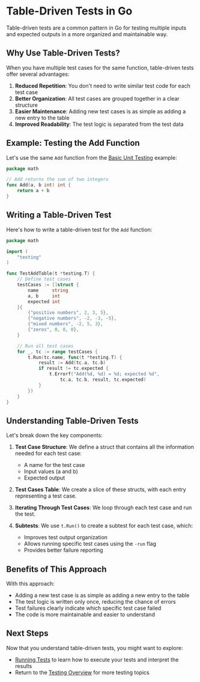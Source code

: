 # Table-Driven Tests in Go

Table-driven tests are a common pattern in Go for testing multiple inputs and expected outputs in a more organized and
maintainable way.

## Why Use Table-Driven Tests?

When you have multiple test cases for the same function, table-driven tests offer several advantages:

1. **Reduced Repetition**: You don't need to write similar test code for each test case
2. **Better Organization**: All test cases are grouped together in a clear structure
3. **Easier Maintenance**: Adding new test cases is as simple as adding a new entry to the table
4. **Improved Readability**: The test logic is separated from the test data

## Example: Testing the Add Function

Let's use the same `Add` function from the [Basic Unit Testing](basic-unit-tests.md) example:

```go
package math

// Add returns the sum of two integers
func Add(a, b int) int {
	return a + b
}
```

## Writing a Table-Driven Test

Here's how to write a table-driven test for the `Add` function:

```go
package math

import (
	"testing"
)

func TestAddTable(t *testing.T) {
	// Define test cases
	testCases := []struct {
		name     string
		a, b     int
		expected int
	}{
		{"positive numbers", 2, 3, 5},
		{"negative numbers", -2, -3, -5},
		{"mixed numbers", -2, 5, 3},
		{"zeros", 0, 0, 0},
	}

	// Run all test cases
	for _, tc := range testCases {
		t.Run(tc.name, func(t *testing.T) {
			result := Add(tc.a, tc.b)
			if result != tc.expected {
				t.Errorf("Add(%d, %d) = %d; expected %d",
					tc.a, tc.b, result, tc.expected)
			}
		})
	}
}
```

## Understanding Table-Driven Tests

Let's break down the key components:

1. **Test Case Structure**: We define a struct that contains all the information needed for each test case:
    - A name for the test case
    - Input values (a and b)
    - Expected output

2. **Test Cases Table**: We create a slice of these structs, with each entry representing a test case.

3. **Iterating Through Test Cases**: We loop through each test case and run the test.

4. **Subtests**: We use `t.Run()` to create a subtest for each test case, which:
    - Improves test output organization
    - Allows running specific test cases using the `-run` flag
    - Provides better failure reporting

## Benefits of This Approach

With this approach:

- Adding a new test case is as simple as adding a new entry to the table
- The test logic is written only once, reducing the chance of errors
- Test failures clearly indicate which specific test case failed
- The code is more maintainable and easier to understand

## Next Steps

Now that you understand table-driven tests, you might want to explore:

- [Running Tests](running-tests.md) to learn how to execute your tests and interpret the results
- Return to the [Testing Overview](index.md) for more testing topics